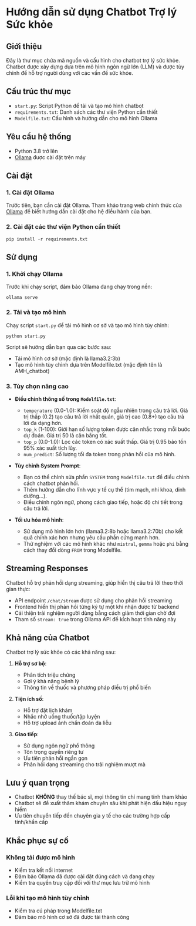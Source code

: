 # Hướng dẫn sử dụng Chatbot Trợ lý Sức khỏe

## Giới thiệu
Đây là thư mục chứa mã nguồn và cấu hình cho chatbot trợ lý sức khỏe. Chatbot được xây dựng dựa trên mô hình ngôn ngữ lớn (LLM) và được tùy chỉnh để hỗ trợ người dùng với các vấn đề sức khỏe.

## Cấu trúc thư mục
- `start.py`: Script Python để tải và tạo mô hình chatbot
- `requirements.txt`: Danh sách các thư viện Python cần thiết
- `Modelfile.txt`: Cấu hình và hướng dẫn cho mô hình Ollama

## Yêu cầu hệ thống
- Python 3.8 trở lên
- [Ollama](https://ollama.ai/) được cài đặt trên máy

## Cài đặt

### 1. Cài đặt Ollama
Trước tiên, bạn cần cài đặt Ollama. Tham khảo trang web chính thức của [Ollama](https://ollama.ai/) để biết hướng dẫn cài đặt cho hệ điều hành của bạn.

### 2. Cài đặt các thư viện Python cần thiết
```
pip install -r requirements.txt
```

## Sử dụng

### 1. Khởi chạy Ollama
Trước khi chạy script, đảm bảo Ollama đang chạy trong nền:
```
ollama serve
```

### 2. Tải và tạo mô hình
Chạy script `start.py` để tải mô hình cơ sở và tạo mô hình tùy chỉnh:
```
python start.py
```

Script sẽ hướng dẫn bạn qua các bước sau:
- Tải mô hình cơ sở (mặc định là llama3.2:3b)
- Tạo mô hình tùy chỉnh dựa trên Modelfile.txt (mặc định tên là AMH_chatbot)

### 3. Tùy chọn nâng cao
- **Điều chỉnh thông số trong `Modelfile.txt`**:
  - `temperature` (0.0-1.0): Kiểm soát độ ngẫu nhiên trong câu trả lời. Giá trị thấp (0.2) tạo câu trả lời nhất quán, giá trị cao (0.8+) tạo câu trả lời đa dạng hơn.
  - `top_k` (1-100): Giới hạn số lượng token được cân nhắc trong mỗi bước dự đoán. Giá trị 50 là cân bằng tốt.
  - `top_p` (0.0-1.0): Lọc các token có xác suất thấp. Giá trị 0.95 bảo tồn 95% xác suất tích lũy.
  - `num_predict`: Số lượng tối đa token trong phản hồi của mô hình.

- **Tùy chỉnh System Prompt**:
  - Bạn có thể chỉnh sửa phần `SYSTEM` trong `Modelfile.txt` để điều chỉnh cách chatbot phản hồi.
  - Thêm hướng dẫn cho lĩnh vực y tế cụ thể (tim mạch, nhi khoa, dinh dưỡng...).
  - Điều chỉnh ngôn ngữ, phong cách giao tiếp, hoặc độ chi tiết trong câu trả lời.

- **Tối ưu hóa mô hình**:
  - Sử dụng mô hình lớn hơn (llama3.2:8b hoặc llama3.2:70b) cho kết quả chính xác hơn nhưng yêu cầu phần cứng mạnh hơn.
  - Thử nghiệm với các mô hình khác như `mistral`, `gemma` hoặc `phi` bằng cách thay đổi dòng `FROM` trong Modelfile.

## Streaming Responses
Chatbot hỗ trợ phản hồi dạng streaming, giúp hiển thị câu trả lời theo thời gian thực:

- API endpoint `/chat/stream` được sử dụng cho phản hồi streaming
- Frontend hiển thị phản hồi từng ký tự một khi nhận được từ backend
- Cải thiện trải nghiệm người dùng bằng cách giảm thời gian chờ đợi
- Tham số `stream: true` trong Ollama API để kích hoạt tính năng này

## Khả năng của Chatbot
Chatbot trợ lý sức khỏe có các khả năng sau:

1. **Hỗ trợ sơ bộ**:
   - Phân tích triệu chứng
   - Gợi ý khả năng bệnh lý
   - Thông tin về thuốc và phương pháp điều trị phổ biến

2. **Tiện ích số**:
   - Hỗ trợ đặt lịch khám
   - Nhắc nhở uống thuốc/tập luyện
   - Hỗ trợ upload ảnh chẩn đoán da liễu

3. **Giao tiếp**:
   - Sử dụng ngôn ngữ phổ thông
   - Tôn trọng quyền riêng tư
   - Ưu tiên phản hồi ngắn gọn
   - Phản hồi dạng streaming cho trải nghiệm mượt mà

## Lưu ý quan trọng
- Chatbot **KHÔNG** thay thế bác sĩ, mọi thông tin chỉ mang tính tham khảo
- Chatbot sẽ đề xuất thăm khám chuyên sâu khi phát hiện dấu hiệu nguy hiểm
- Ưu tiên chuyển tiếp đến chuyên gia y tế cho các trường hợp cấp tính/khẩn cấp

## Khắc phục sự cố

### Không tải được mô hình
- Kiểm tra kết nối internet
- Đảm bảo Ollama đã được cài đặt đúng cách và đang chạy
- Kiểm tra quyền truy cập đối với thư mục lưu trữ mô hình

### Lỗi khi tạo mô hình tùy chỉnh
- Kiểm tra cú pháp trong Modelfile.txt
- Đảm bảo mô hình cơ sở đã được tải thành công
